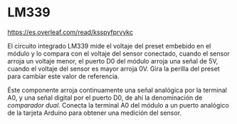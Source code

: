 # LM339

https://es.overleaf.com/read/ksspyfprvykc

El circuito integrado LM339 mide el voltaje del preset embebido en el módulo y lo compara con el voltaje del sensor conectado, cuando el sensor arroja un voltaje menor, el puerto D0 del módulo arroja una señal de 5V, cuando el voltaje del sensor es mayor arroja 0V. Gira la perilla del preset para cambiar este valor de referencia.

Éste componente arroja continuamente una señal analógica por la terminal A0, y una señal digital por el puerto D0, de ahí la denominación de *comparador dual*. Conecta la terminal A0 del módulo a un puerto analógico de la tarjeta Arduino para obtener una medición del sensor.
